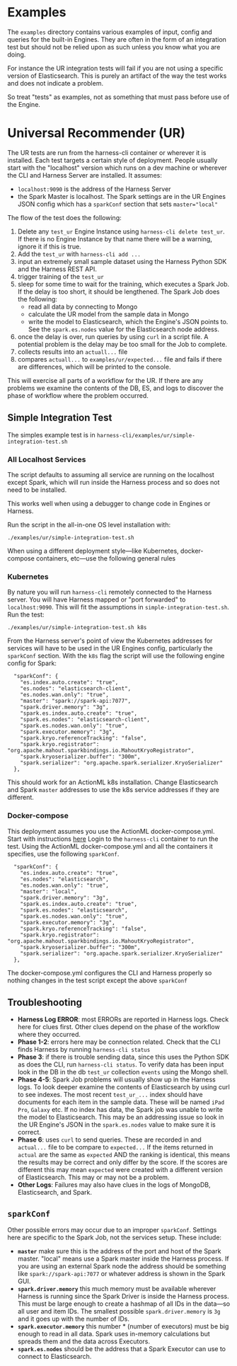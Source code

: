 # Examples

The `examples` directory contains various examples of input, config and queries for the built-in Engines. They are often in the form of an integration test but should not be relied upon as such unless you know what you are doing.

For instance the UR integration tests will fail if you are not using a specific version of Elasticsearch. This is purely an artifact of the way the test works and does not indicate a problem. 

So treat "tests" as examples, not as something that must pass before use of the Engine.

# Universal Recommender (UR)

The UR tests are run from the harness-cli container or wherever it is installed. Each test targets a certain style of deployment. People usually start with the "localhost" version which runs on a dev machine or wherever the CLI and Harness Server are installed. It assumes:

 - `localhost:9090` is the address of the Harness Server
 - the Spark Master is localhost. The Spark settings are in the UR Engines JSON config which has a `sparkConf` section that sets `master="local"`

The flow of the test does the following:

 1. Delete any `test_ur` Engine Instance using `harness-cli delete test_ur`. If there is no Engine Instance by that name there will be a warning, ignore it if this is true.
 2. Add the `test_ur` with `harness-cli add ...`
 3. input an extremely small sample dataset using the Harness Python SDK and the Harness REST API. 
 4. trigger training of the `test_ur`
 5. sleep for some time to wait for the training, which executes a Spark Job. If the delay is too short, it should be lengthened. The Spark Job does the following:
    - read all data by connecting to Mongo
    - calculate the UR model from the sample data in Mongo
    - write the model to Elasticsearch, which the Engine's JSON points to. See the `spark.es.nodes` value for the Elasticsearch node address.
 6. once the delay is over, run queries by using `curl` in a script file. A potential problem is the delay may be too small for the Job to complete.
 7. collects results into an `actuall...` file
 8. compares `actuall...` to `examples/ur/expected...` file and fails if there are differences, which will be printed to the console.

This will exercise all parts of a workflow for the UR. If there are any problems we examine the contents of the DB, ES, and logs to discover the phase of workflow where the problem occurred. 

## Simple Integration Test

The simples example test is in `harness-cli/examples/ur/simple-integration-test.sh`

### All Localhost Services

The script defaults to assuming all service are running on the localhost except Spark, which will run inside the Harness process and so does not need to be installed.

This works well when using a debugger to change code in Engines or Harness. 

Run the script in the all-in-one OS level installation with:

```
./examples/ur/simple-integration-test.sh
```

When using a different deployment style&mdash;like Kubernetes, docker-compose containers, etc&mdash;use the following general rules

### Kubernetes

By nature you will run `harness-cli` remotely connected to the Harness server. You will have Harness mapped or "port forwarded" to `localhost:9090`. This will fit the assumptions in `simple-integration-test.sh`. Run the test: 

```
./examples/ur/simple-integration-test.sh k8s
```

From the Harness server's point of view the Kubernetes addresses for services will have to be used in the UR Engines config, particularly the `sparkConf` section. With the `k8s` flag the script will use the following engine config for Spark:

```
  "sparkConf": {
    "es.index.auto.create": "true",
    "es.nodes": "elasticsearch-client",
    "es.nodes.wan.only": "true",
    "master": "spark://spark-api:7077",
    "spark.driver.memory": "3g",
    "spark.es.index.auto.create": "true",
    "spark.es.nodes": "elasticsearch-client",
    "spark.es.nodes.wan.only": "true",
    "spark.executor.memory": "3g",
    "spark.kryo.referenceTracking": "false",
    "spark.kryo.registrator": "org.apache.mahout.sparkbindings.io.MahoutKryoRegistrator",
    "spark.kryoserializer.buffer": "300m",
    "spark.serializer": "org.apache.spark.serializer.KryoSerializer"
  },
```

This should work for an ActionML k8s installation. Change Elasticsearch and Spark `master` addresses to use the k8s service addresses if they are different.

### Docker-compose

This deployment assumes you use the ActionML docker-compose.yml. Start with instructions [here](README_Harness.md) Login to the `harness-cli` container to run the test. Using the ActionML docker-compose.yml and all the containers it specifies, use the following `sparkConf`.

```
  "sparkConf": {
    "es.index.auto.create": "true",
    "es.nodes": "elasticsearch",
    "es.nodes.wan.only": "true",
    "master": "local",
    "spark.driver.memory": "3g",
    "spark.es.index.auto.create": "true",
    "spark.es.nodes": "elasticsearch",
    "spark.es.nodes.wan.only": "true",
    "spark.executor.memory": "3g",
    "spark.kryo.referenceTracking": "false",
    "spark.kryo.registrator": "org.apache.mahout.sparkbindings.io.MahoutKryoRegistrator",
    "spark.kryoserializer.buffer": "300m",
    "spark.serializer": "org.apache.spark.serializer.KryoSerializer"
  },
```

The docker-compose.yml configures the CLI and Harness properly so nothing changes in the test script except the above `sparkConf`

## Troubleshooting

 - **Harness Log ERROR**: most ERRORs are reported in Harness logs. Check here for clues first. Other clues depend on the phase of the workflow where they occurred.
 - **Phase 1-2**: errors here may be connection related. Check that the CLI finds Harness by running `harness-cli status`
 - **Phase 3**: if there is trouble sending data, since this uses the Python SDK as does the CLI, run `harness-cli status`. To verify data has been input look in the DB in the db `test_ur` collection `events` using the Mongo shell.
 - **Phase 4-5**: Spark Job problems will usually show up in the Harness logs. To look deeper examine the contents of Elasticsearch by using curl to see indexes. The most recent `test_ur_...` index should have documents for each item in the sample data. These will be named `iPad Pro`, `Galaxy` etc. If no index has data, the Spark job was unable to write the model to Elasticsearch. This may be an addressing issue so look in the UR Engine's JSON in the `spark.es.nodes` value to make sure it is correct.
 - **Phase 6**: uses `curl` to send queries. These are recorded in and `actual...` file to be compare to `expected...` If the items returned in `actual` are the same as `expected` AND the ranking is identical, this means the results may be correct and only differ by the score. If the scores are different this may mean `expected` were created with a different version of Elasticsearch. This may or may not be a problem.
 - **Other Logs**: Failures may also have clues in the logs of MongoDB, Elasticsearch, and Spark.

## `sparkConf`

Other possible errors may occur due to an improper `sparkConf`. Settings here are specific to the Spark Job, not the services setup. These include:

 - **`master`** make sure this is the address of the port and host of the Spark master. "local" means use a Spark master inside the Harness process. If you are using an external Spark node the address should be something like `spark://spark-api:7077` or whatever address is shown in the Spark GUI.
 - **`spark.driver.memory`** this much memory must be available wherever Harness is running since the Spark Driver is inside the Harness process. This must be large enough to create a hashmap of all IDs in the data&mdash;so all user and item IDs. The smallest possible `spark.driver.memory` is `3g` and it goes up with the number of IDs.
 - **`spark.executor.memory`** this number * (number of executors) must be big enough to read in all data. Spark uses in-memory calculations but spreads them and the data across Executors.
 - **`spark.es.nodes`** should be the address that a Spark Executor can use to connect to Elasticsearch.